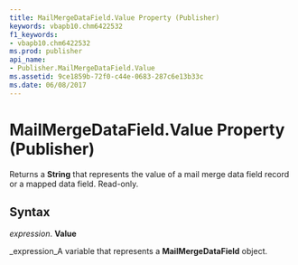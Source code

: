 ```yaml
---
title: MailMergeDataField.Value Property (Publisher)
keywords: vbapb10.chm6422532
f1_keywords:
- vbapb10.chm6422532
ms.prod: publisher
api_name:
- Publisher.MailMergeDataField.Value
ms.assetid: 9ce1859b-72f0-c44e-0683-287c6e13b33c
ms.date: 06/08/2017
---
```



# MailMergeDataField.Value Property (Publisher)

Returns a  **String** that represents the value of a mail merge data field record or a mapped data field. Read-only.


## Syntax

 _expression_. **Value**

 _expression_A variable that represents a  **MailMergeDataField** object.


